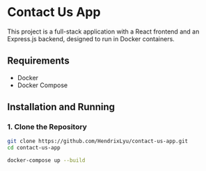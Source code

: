 # Contact Us App

This project is a full-stack application with a React frontend and an Express.js backend, designed to run in Docker containers.

## Requirements

- Docker
- Docker Compose

## Installation and Running

### 1. Clone the Repository

```bash
git clone https://github.com/HendrixLyu/contact-us-app.git
cd contact-us-app

docker-compose up --build
